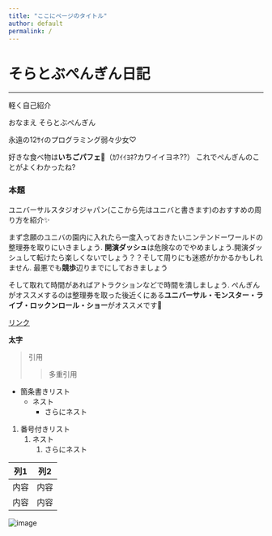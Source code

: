 ```yaml
---
title: "ここにページのタイトル"
author: default
permalink: /
---
```


# そらとぶぺんぎん日記

---

軽く自己紹介


おなまえ そらとぶぺんぎん

永遠の12ｻｲのプログラミング弱々少女♡

好きな食べ物は**いちごパフェ**🍓（ｶﾜｲｲﾖﾈ?カワイイヨネ??）
これでぺんぎんのことがよくわかったね?




### 本題

ユニバーサルスタジオジャパン(ここから先はユニバと書きます)のおすすめの周り方を紹介✨

まず念願のユニバの園内に入れたら一度入っておきたいニンテンドーワールドの整理券を取りにいきましょう.
**開演ダッシュ**は危険なのでやめましょう.開演ダッシュして転けたら楽しくないでしょう？？そして周りにも迷惑がかかるかもしれません.
最悪でも**競歩**辺りまでにしておきましょう

そして取れて時間があればアトラクションなどで時間を潰しましょう.
ぺんぎんがオススメするのは整理券を取った後近くにある**ユニバーサル・モンスター・ライブ・ロックンロール・ショー**がオススメです💓

[リンク](https://www.google.co.jp/)

**太字**

> 引用
>> 多重引用


- 箇条書きリスト
  - ネスト
    - さらにネスト


1. 番号付きリスト
   1. ネスト
      1. さらにネスト

  
| 列1  | 列2  |
|-----|-----|
| 内容  | 内容  |
| 内容  | 内容  |

![image](/220422_GitHubPages/assets/images/logo-150.png)
